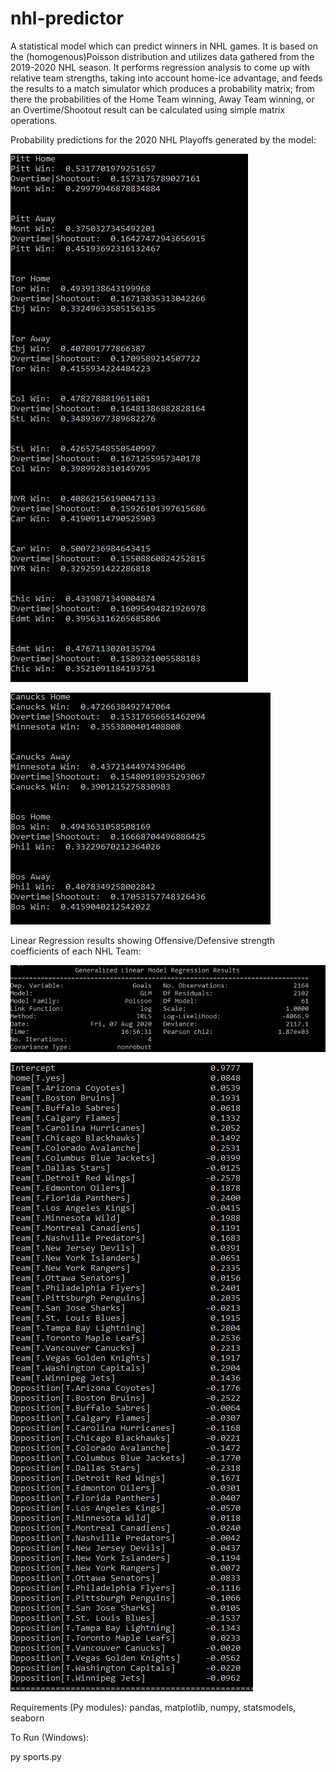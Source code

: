 # nhl-predictor

A statistical model which can predict winners in NHL games. It is based on the (homogenous)Poisson distribution and utilizes data gathered from the 2019-2020 NHL season. 
It performs regression analysis to come up with relative team strengths, taking into account home-ice advantage, and feeds the results to a match simulator which
produces a probability matrix; from there the probabilities of the Home Team winning, Away Team winning, or an Overtime/Shootout 
result can be calculated using simple matrix operations.

Probability predictions for the 2020 NHL Playoffs generated by the model:

![](images/stats1.PNG)

![](images/stats2.PNG)

Linear Regression results showing Offensive/Defensive strength coefficients of each NHL Team:

![](images/regression1.PNG)

![](images/regression2.PNG)


Requirements (Py modules): pandas, matplotlib, numpy, statsmodels, seaborn

To Run (Windows): 

py sports.py

